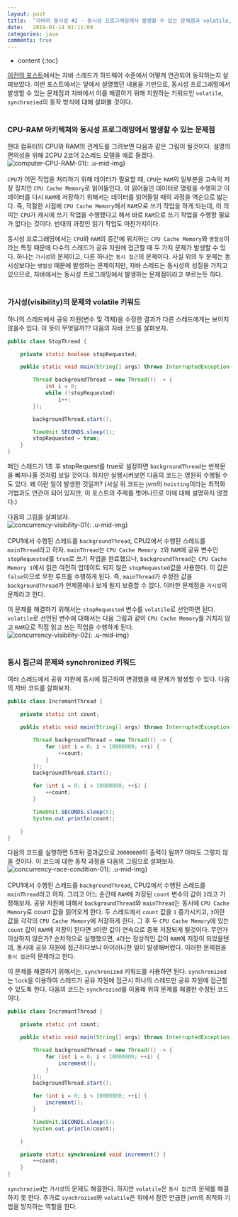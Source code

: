 ```yaml
---
layout: post
title:  "자바의 동시성 #2 - 동시성 프로그래밍에서 발생할 수 있는 문제점과 volatile, synchrozied 키워드"
date:   2019-01-14 01:11:00
categories: java
comments: true
---
```

* content
{:toc}

[이전의 포스트][Pre-Post]에서는 자바 스레드가 하드웨어 수준에서 어떻게 연관되어 동작하는지 살펴보았다. 이번 포스트에서는 앞에서 설명했던 내용을 기반으로, 동시성 프로그래밍에서 발생할 수 있는 문제점과 자바에서 이를 해결하기 위해 지원하는 키워드인 `volatile`, `synchrozied`의 동작 방식에 대해 살펴볼 것이다.
<br><br>

### CPU-RAM 아키텍쳐와 동시성 프로그래밍에서 발생할 수 있는 문제점
현대 컴퓨터의 CPU와 RAM의 관계도를 그려보면 다음과 같은 그림이 될것이다. 설명의 편의성을 위해 2CPU 2코어 2스레드 모델을 예로 들겠다.
<br>
![computer-CPU-RAM-01](https://user-images.githubusercontent.com/19832483/51120169-dc5fd480-1857-11e9-909e-4eb8201a2f44.png){: .u-mid-img}
<br><br>
`CPU`가 어떤 작업을 처리하기 위해 데이터가 필요할 때, `CPU`는 `RAM`의 일부분을 고속의 저장 징치인 `CPU Cache Memory`로 읽어들인다. 이 읽어들인 데이터로 명령을 수행하고 이 데이터를 다시 `RAM`에 저장하기 위해서는 데이터를 읽어들일 때의 과정을 역순으로 밟는다. 즉, 적절한 시점에 `CPU Cache Memory`에서 `RAM`으로 쓰기 작업을 하게 되는데, 이 의미는 `CPU`가 캐시에 쓰기 작업을 수행했다고 해서 바로 `RAM`으로 쓰기 작업을 수행할 필요가 없다는 것이다. 반대의 과정인 읽기 작업도 마찬가지이다.

동시성 프로그래밍에서는 `CPU`와 `RAM`의 중간에 위치하는 `CPU Cache Memory`와 `병렬성`이라는 특징 때문에 다수의 스레드가 공유 자원에 접근할 때 두 가지 문제가 발생할 수 있다. 하나는 `가시성`의 문제이고, 다른 하나는 `동시 접근`의 문제이다. 사실 위의 두 문제는 동시성보다는 `병렬성` 때문에 발생하는 문제이지만, 자바 스레드는 동시성의 성질을 가지고 있으므로, 자바에서는 동시성 프로그래밍에서 발생하는 문제점이라고 부르는듯 하다.
<br><br>

### 가시성(visibility)의 문제와 volatile 키워드
하나의 스레드에서 공유 자원(변수 및 객체)을 수정한 결과가 다른 스레드에게는 보이지 않을수 있다. 이 뜻이 무엇일까?? 다음의 자바 코드를 살펴보자.
```java
public class StopThread {

    private static boolean stopRequested;

    public static void main(String[] args) throws InterruptedException {

        Thread backgroundThread = new Thread(() -> {
            int i = 0;
            while (!stopRequested)
                i++;
        });

        backgroundThread.start();

        TimeUnit.SECONDS.sleep(1);
        stopRequested = true;
    }
}
```
메인 스레드가 1초 후 stopRequest를 true로 설정하면 `backgroundThread`는 반복문을 빠져나올 것처럼 보일 것이다. 하지만 실행시켜보면 다음의 코드는 영원히 수행될 수도 있다. 왜 이런 일이 발생한 것일까? (사실 위 코드는 jvm의 `hoisting`이라는 최적화 기법과도 연관이 되어 있지만, 이 포스트의 주제를 벗어나므로 이에 대해 설명하지 않겠다.)

다음의 그림을 살펴보자.
<br>
![concurrency-visibility-01](https://user-images.githubusercontent.com/19832483/51120188-e41f7900-1857-11e9-9178-02204167f598.png){: .u-mid-img}
<br><br>
CPU1에서 수행된 스레드를 `backgroundThread`, CPU2에서 수행된 스레드를 `mainThread`라고 하자. `mainThread`는 `CPU Cache Memory 2`와 `RAM`에 공유 변수인 `stopRequested`를 `true`로 쓰기 작업을 완료했으나, `backgroundThread`는 `CPU Cache Memory 1`에서 읽은 여전히 업데이트 되지 않은 `stopRequested`값을 사용한다. 이 값은 `false`이므로 무한 루프를 수행하게 된다. 즉, `mainThread`가 수정한 값을 `backgroundThread`가 언제쯤에나 보게 될지 보증할 수 없다. 이러한 문제점을 `가시성`의 문제라고 한다.

이 문제를 해결하기 위해서는 `stopRequested` 변수를 `volatile`로 선언하면 된다. `volatile`로 선언된 변수에 대해서는 다음 그림과 같이 `CPU Cache Memory`를 거치지 않고 `RAM`으로 직접 읽고 쓰는 작업을 수행하게 된다. 
<br>
![concurrency-visibility-02](https://user-images.githubusercontent.com/19832483/51120190-e5e93c80-1857-11e9-9d30-29077ef281bb.png){: .u-mid-img}
<br><br>

### 동시 접근의 문제와 synchronized 키워드
여러 스레드에서 공유 자원에 동시에 접근하여 변경했을 때 문제가 발생할 수 있다. 다음의 자바 코드를 살펴보자.
```java
public class IncremantThread {

    private static int count;

    public static void main(String[] args) throws InterruptedException {

        Thread backgroundThread = new Thread(() -> {
            for (int i = 0; i < 10000000; ++i) {
                ++count;
            }
        });
        backgroundThread.start();

        for (int i = 0; i < 10000000; ++i) {
            ++count;
        }

        TimeUnit.SECONDS.sleep(5);
        System.out.println(count);

    }
}
```
다음의 코드를 실행하면 5초뒤 결과값으로 `20000000`이 출력이 될까? 아마도 그렇지 않을 것이다. 이 코드에 대한 동작 과정을 다음의 그림으로 살펴보자.
<br>
![concurrency-race-condition-01](https://user-images.githubusercontent.com/19832483/51125190-72e5c300-1863-11e9-9765-23ddb62c0600.png){: .u-mid-img}
<br><br>
CPU1에서 수행된 스레드를 `backgroundThread`, CPU2에서 수행된 스레드를 `mainThread`라고 하자. 그리고 어느 순간에 `RAM`에 저장된 `count` 변수의 값이 `2`라고 가정해보자. 공유 자원에 대해서 `backgroundThread`와 `mainThread`는 동시에 `CPU Cache Memory`로 count 값을 읽어오게 한다. 두 스레드에서 `count` 값을 `1` 증가시키고, `3`이란 값을 각각의 `CPU Cache Memory`에 저장하게 한다. 그 후 두 `CPU Cache Memory`에 있는 `count` 값이 `RAM`에 저장이 된다면 `3`이란 값이 연속으로 중복 저장되게 될것이다. 무언가 이상하지 않은가? 순차적으로 실행했으면, `4`라는 정상적인 값이 `RAM`에 저장이 되었을텐데, 동시에 공유 자원에 접근하다보니 아이러니한 일이 발생해버렸다. 이러한 문제점을 `동시 접근`의 문제라고 한다.

이 문제를 해결하기 위해서는, `synchronized` 키워드를 사용하면 된다. `synchronized`는 `lock`을 이용하여 스레드가 공유 자원에 접근시 하나의 스레드만 공유 자원에 접근할 수 있도록 한다. 다음의 코드는 `synchrozied`를 이용해 위의 문제를 해결한 수정된 코드이다.
```java
public class IncremantThread {

    private static int count;

    public static void main(String[] args) throws InterruptedException {

        Thread backgroundThread = new Thread(() -> {
            for (int i = 0; i < 10000000; ++i) {
                increment();
            }
        });
        backgroundThread.start();

        for (int i = 0; i < 10000000; ++i) {
            increment();
        }

        TimeUnit.SECONDS.sleep(5);
        System.out.println(count);

    }

    private static synchronized void increment() {
        ++count;
    }
}
```

`synchrozied`는 `가시성`의 문제도 해결한다. 하지만 `volatile`은 `동시 접근`의 문제를 해결하지 못 한다. 추가로 `synchrozied`와 `volatile`은 위에서 잠깐 언급한 jvm의 최적화 기법을 방지하는 역할을 한다.

[Pre-Post]:https://badcandy.github.io/2019/01/14/concurrency-01